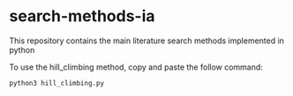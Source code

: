 # search-methods-ia
This repository contains the main literature search methods implemented in python

To use the hill_climbing method, copy and paste the follow command:
```
python3 hill_climbing.py
```
